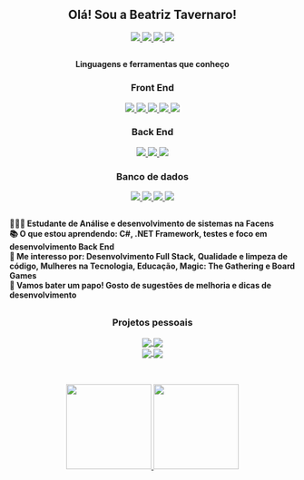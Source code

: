 <div align="center">
    <h2> Olá! Sou a Beatriz Tavernaro! </h2>
    <div align="center">
    <a href="mailto:betavernaro.dev@gmail.com"> <img
            src="https://img.shields.io/badge/Gmail-D14836?style=for-the-badge&logo=gmail&logoColor=white" /> </a>
    <a href="https://www.linkedin.com/in/beatriz-tavernaro-544a69220/" target="_blank"> <img
            src="https://img.shields.io/badge/LinkedIn-0077B5?style=for-the-badge&logo=linkedin&logoColor=white" /> </a>
        <a href="https://dev.to/monokai_dev" target="_blank"> <img
            src="https://img.shields.io/badge/dev.to-0A0A0A?style=for-the-badge&logo=dev.to&logoColor=white" /> </a>
        <a href="https://twitter.com/monokai_dev" /> <img
            src="https://img.shields.io/badge/Twitter-%231DA1F2.svg?style=for-the-badge&logo=Twitter&logoColor=white" /> </a>
</div>
</div>

##

<div align="center">
    <h4> Linguagens e ferramentas que conheço </h4>
    <h3>Front End</h3>
    <a href="https://github.com/beatavernaro">
        <img src="https://img.shields.io/badge/HTML5-E34F26?style=for-the-badge&logo=html5&logoColor=white" />
        <img src="https://img.shields.io/badge/CSS3-1572B6?style=for-the-badge&logo=css3&logoColor=white" />
        <img src="https://img.shields.io/badge/Bootstrap-563D7C?style=for-the-badge&logo=bootstrap&logoColor=white" />
        <img src="https://img.shields.io/badge/angular-%23DD0031.svg?style=for-the-badge&logo=angular&logoColor=white"/>
        <img src="https://img.shields.io/badge/typescript-%23007ACC.svg?style=for-the-badge&logo=typescript&logoColor=white" />
    </a>
    <h3>Back End</h3>
    <a href="https://github.com/beatavernaro">
        <img src="https://img.shields.io/badge/c%23-%23239120.svg?style=for-the-badge&logo=c-sharp&logoColor=white" />
        <img src="https://img.shields.io/badge/.NET-5C2D91?style=for-the-badge&logo=.net&logoColor=white" />
        <img src="https://img.shields.io/badge/java-%23ED8B00.svg?style=for-the-badge&logo=openjdk&logoColor=white" />
    </a>
    <h3>Banco de dados</h3>
    <a href="https://github.com/beatavernaro">
        <img src="https://img.shields.io/badge/MongoDB-%234ea94b.svg?style=for-the-badge&logo=mongodb&logoColor=white" />
        <img src="https://img.shields.io/badge/mysql-%2300f.svg?style=for-the-badge&logo=mysql&logoColor=white" />
        <img src="https://img.shields.io/badge/postgres-%23316192.svg?style=for-the-badge&logo=postgresql&logoColor=white"/>
        <img src="https://img.shields.io/badge/Microsoft%20SQL%20Server-CC2927?style=for-the-badge&logo=microsoft%20sql%20server&logoColor=white"/>
    </a>
</div>

##

<h4>
👩🏼‍🎓  Estudante de Análise e desenvolvimento de sistemas na Facens<br>
📚  O que estou aprendendo: C#, .NET Framework, testes e foco em desenvolvimento Back End <br>
💭  Me interesso por: Desenvolvimento Full Stack, Qualidade e limpeza de código, Mulheres na Tecnologia, Educação, Magic: The Gathering e Board Games <br>
🥂  Vamos bater um papo! Gosto de sugestões de melhoria e dicas de desenvolvimento <br>
</h4>

##

<div align="center">
    <h3> Projetos pessoais </h3>
<a href="https://github.com/beatavernaro/TodoListMinimalAPI">
  <img align="center" src="https://github-readme-stats.vercel.app/api/pin/?username=beatavernaro&repo=TodoListMinimalAPI&theme=dracula" />
</a>
<a href="https://github.com/beatavernaro/SuperbowlAPI">
  <img align="center" src="https://github-readme-stats.vercel.app/api/pin/?username=beatavernaro&repo=SuperbowlAPI&theme=dracula" />
</a><br>
<a href="https://github.com/beatavernaro/HomeLib">
  <img align="center" src="https://github-readme-stats.vercel.app/api/pin/?username=beatavernaro&repo=HomeLib&theme=dracula" />
</a>
    <a href="https://github.com/beatavernaro/Retroflix">
  <img align="center" src="https://github-readme-stats.vercel.app/api/pin/?username=beatavernaro&repo=Retroflix&theme=dracula" />
</a>
</div>

##
<br>
<div align="center">
    <a href="https://github.com/beatavernaro">
        <img height="150em"
            src="https://github-readme-stats.vercel.app/api?username=beatavernaro&show_icons=true&theme=dracula&include_all_commits=true&count_private=true" />
        <img height="150em"
            src="https://github-readme-stats.vercel.app/api/top-langs/?username=beatavernaro&layout=compact&langs_count=7&theme=dracula" />
    </a>
</div>
<br>
